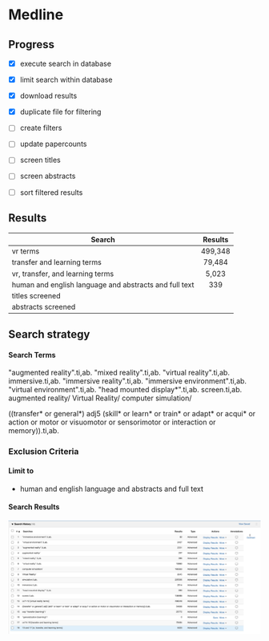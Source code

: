 # Medline

## Progress
- [x] execute search in database
- [x] limit search within database
- [x] download results
- [x] duplicate file for filtering
- [ ] create filters
- [ ] update papercounts
- [ ] screen titles
- [ ] screen abstracts
- [ ] sort filtered results


## Results

| Search   |     Results   |
|----------|:-------------:|
| vr terms | 499,348 |
| transfer and learning terms | 79,484 |
| vr, transfer, and learning terms | 5,023 |
| human and english language and abstracts and full text | 339 |
| titles screened |  |
| abstracts screened |  |


## Search strategy

#### Search Terms

"augmented reality".ti,ab.
"mixed reality".ti,ab.
"virtual reality".ti,ab.
immersive.ti,ab.
"immersive reality".ti,ab.
"immersive environment".ti,ab.
"virtual environment".ti,ab.
"head mounted display*".ti,ab.
screen.ti,ab.
augmented reality/
Virtual Reality/
computer simulation/

((transfer* or general*) adj5 (skill* or learn* or train* or adapt* or acqui* or action or motor or visuomotor or sensorimotor or interaction or memory)).ti,ab.

### Exclusion Criteria

#### Limit to
- human and english language and abstracts and full text


#### Search Results
![Medline Results](Medline/medline_search_results.png)
